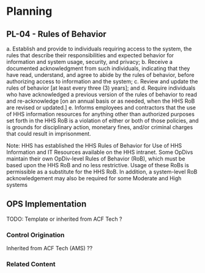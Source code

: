 # Planning
## PL-04 - Rules of Behavior

a. Establish and provide to individuals requiring access to the system, the rules that describe their responsibilities and expected behavior for information and system usage, security, and privacy;
b. Receive a documented acknowledgment from such individuals, indicating that they have read, understand, and agree to abide by the rules of behavior, before authorizing access to information and the system;
c. Review and update the rules of behavior [at least every three (3) years]; and
d. Require individuals who have acknowledged a previous version of the rules of behavior to read and re-acknowledge [on an annual basis or as needed, when the HHS RoB are revised or updated.]
e. Informs employees and contractors that the use of HHS information resources for anything other than authorized purposes set forth in the HHS RoB is a violation of either or both of those policies, and is grounds for disciplinary action, monetary fines, and/or criminal charges that could result in imprisonment.

Note: HHS has established the HHS Rules of Behavior for Use of HHS Information and IT Resources available on the HHS intranet. Some OpDivs maintain their own OpDiv-level Rules of Behavior (RoB), which must be based upon the HHS RoB and no less restrictive. Usage of these RoBs is permissible as a substitute for the HHS RoB. In addition, a system-level RoB acknowledgement may also be required for some Moderate and High systems

## OPS Implementation

TODO: Template or inherited from ACF Tech ?

### Control Origination

Inherited from ACF Tech (AMS) ??

### Related Content
